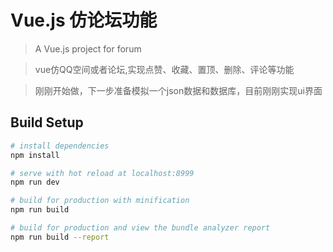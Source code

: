 # Vue.js 仿论坛功能

> A Vue.js project for forum 

> vue仿QQ空间或者论坛,实现点赞、收藏、置顶、删除、评论等功能

> 刚刚开始做，下一步准备模拟一个json数据和数据库，目前刚刚实现ui界面

## Build Setup

``` bash
# install dependencies
npm install

# serve with hot reload at localhost:8999
npm run dev

# build for production with minification
npm run build

# build for production and view the bundle analyzer report
npm run build --report
```


